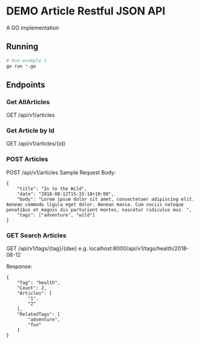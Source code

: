 # DEMO Article Restful JSON API
A GO implementation

## Running 
```sh
# Run example 1
go run *.go
```

## Endpoints

### Get AllArticles
GET /api/v1/articles

### Get Article by Id
GET /api/v1/articles/{id}

### POST Articles
POST /api/v1/articles
Sample Request Body:
```
{
	"title": "In to the Wild",
	"date": "2018-08-12T15:15:18+10:00",
	"body": "Lorem ipsum dolor sit amet, consectetuer adipiscing elit. Aenean commodo ligula eget dolor. Aenean massa. Cum sociis natoque penatibus et magnis dis parturient montes, nascetur ridiculus mus. ",
	"tags": ["adventure", "wild"]
}
```

### GET Search Articles
GET /api/v1/tags/{tag}/{dae}
e.g. localhost:8000/api/v1/tags/health/2018-08-12

Response:
```
{
    "Tag": "health",
    "Count": 2,
    "Articles": [
        "1",
        "2"
    ],
    "RelatedTags": [
        "adventure",
        "fun"
    ]
}
```
